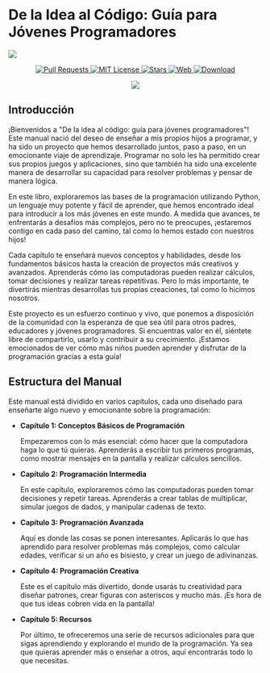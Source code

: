
# De la Idea al Código: Guía para Jóvenes Programadores


![](https://repository-images.githubusercontent.com/848736141/31b3ca99-1c64-4a3a-af0e-7049e6bc65fc)

<p align="center">
  <a href="https://github.com/imarranz/de-la-idea-al-codigo/pulls">
    <img src="https://img.shields.io/badge/PRs-welcome-brightgreen.svg?longCache=true" alt="Pull Requests">
  </a>
  <a href="LICENSE.md">
    <img src="https://img.shields.io/badge/License-MIT-red.svg?longCache=true" alt="MIT License">
  </a>
   <a href="https://github.com/imarranz/de-la-idea-al-codigo"><img src="https://img.shields.io/github/stars/imarranz/de-la-idea-al-codigo" alt="Stars"/>
  </a>
   <a href="https://imarranz.github.io/de-la-idea-al-codigo/"><img src="https://img.shields.io/website?url=https%3A%2F%2Fimarranz.github.io%2Fde-la-idea-al-codigo%2F&up_message=De%20la%20Idea%20al%20C%C3%B3digo" alt="Web"/>
  </a>
  <a href="https://drive.google.com/file/d/17NQ6exAZVZnUaj3gou2FwYarzAixAw7V/view?usp=drive_link">
      <img src="https://img.shields.io/badge/Google%20Drive-4285F4?logo=googledrive&logoColor=fff" alt="Download"/>
  </a>
</p>

<p align="center">
  <a href="https://twitter.com/imarranz" target="_blank">
    <img src="https://img.shields.io/twitter/follow/imarranz.svg?logo=twitter">
  </a>
</p>

## Introducción

¡Bienvenidos a "De la idea al código: guía para jóvenes programadores"! Este manual nació del deseo de enseñar a mis propios hijos a programar, y ha sido un proyecto que hemos desarrollado juntos, paso a paso, en un emocionante viaje de aprendizaje. Programar no solo les ha permitido crear sus propios juegos y aplicaciones, sino que también ha sido una excelente manera de desarrollar su capacidad para resolver problemas y pensar de manera lógica.

En este libro, exploraremos las bases de la programación utilizando Python, un lenguaje muy potente y fácil de aprender, que hemos encontrado ideal para introducir a los más jóvenes en este mundo. A medida que avances, te enfrentarás a desafíos más complejos, pero no te preocupes, ¡estaremos contigo en cada paso del camino, tal como lo hemos estado con nuestros hijos!

Cada capítulo te enseñará nuevos conceptos y habilidades, desde los fundamentos básicos hasta la creación de proyectos más creativos y avanzados. Aprenderás cómo las computadoras pueden realizar cálculos, tomar decisiones y realizar tareas repetitivas. Pero lo más importante, te divertirás mientras desarrollas tus propias creaciones, tal como lo hicimos nosotros.

Este proyecto es un esfuerzo continuo y vivo, que ponemos a disposición de la comunidad con la esperanza de que sea útil para otros padres, educadores y jóvenes programadores. Si encuentras valor en él, siéntete libre de compartirlo, usarlo y contribuir a su crecimiento. ¡Estamos emocionados de ver cómo más niños pueden aprender y disfrutar de la programación gracias a esta guía!

## Estructura del Manual

Este manual está dividido en varios capítulos, cada uno diseñado para enseñarte algo nuevo y emocionante sobre la programación:

- **Capítulo 1: Conceptos Básicos de Programación**

  Empezaremos con lo más esencial: cómo hacer que la computadora haga lo que tú quieras. Aprenderás a escribir tus primeros programas, como mostrar mensajes en la pantalla y realizar cálculos sencillos.

- **Capítulo 2: Programación Intermedia**

  En este capítulo, exploraremos cómo las computadoras pueden tomar decisiones y repetir tareas. Aprenderás a crear tablas de multiplicar, simular juegos de dados, y manipular cadenas de texto.

- **Capítulo 3: Programación Avanzada**

  Aquí es donde las cosas se ponen interesantes. Aplicarás lo que has aprendido para resolver problemas más complejos, como calcular edades, verificar si un año es bisiesto, y crear un juego de adivinanzas.

- **Capítulo 4: Programación Creativa**

  Este es el capítulo más divertido, donde usarás tu creatividad para diseñar patrones, crear figuras con asteriscos y mucho más. ¡Es hora de que tus ideas cobren vida en la pantalla!

- **Capítulo 5: Recursos**

  Por último, te ofreceremos una serie de recursos adicionales para que sigas aprendiendo y explorando el mundo de la programación. Ya sea que quieras aprender más o enseñar a otros, aquí encontrarás todo lo que necesitas.
